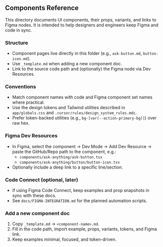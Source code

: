 ## Components Reference

This directory documents UI components, their props, variants, and links to Figma nodes. It is intended to help designers and engineers keep Figma and code in sync.

### Structure
- Component pages live directly in this folder (e.g., `ask-button.md`, `button-icon.md`).
- Use `_template.md` when adding a new component doc.
- Link to the source code path and (optionally) the Figma node via Dev Resources.

### Conventions
- Match component names with code and Figma component set names where practical.
- Use the design tokens and Tailwind utilities described in `app/globals.css` and `.cursor/rules/design_system_rules.mdc`.
- Prefer token-backed utilities (e.g., `bg-[var(--action-primary-bg)]`) over raw hex.

### Figma Dev Resources
- In Figma, select the component → Dev Mode → Add Dev Resource → paste the GitHub/Repo path to the component, e.g.:
  - `components/ask-anything/ask-button.tsx`
  - `components/ask-anything/button/button-icon.tsx`
- Optionally include a deep link to a specific line/section.

### Code Connect (optional, later)
- If using Figma Code Connect, keep examples and prop snapshots in sync with these docs.
- See `docs/FIGMA-INTEGRATION.md` for the planned automation scripts.

### Add a new component doc
1. Copy `_template.md` → `<component-name>.md`.
2. Fill in the code path, import example, props, variants, tokens, and Figma link.
3. Keep examples minimal, focused, and token-driven.
